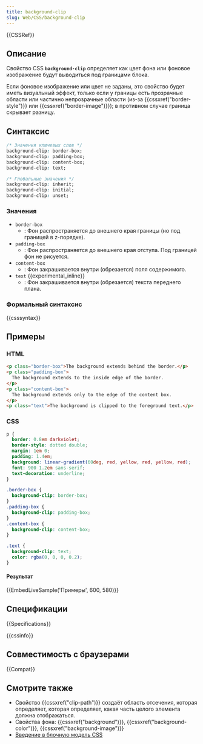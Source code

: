 ```yaml
---
title: background-clip
slug: Web/CSS/background-clip
---
```


{{CSSRef}}

## Описание

Свойство CSS **`background-clip`** определяет как цвет фона или фоновое изображение будут выводиться под границами блока.

Если фоновое изображение или цвет не заданы, это свойство будет иметь визуальный эффект, только если у границы есть прозрачные области или частично непрозрачные области (из-за {{cssxref("border-style")}} или {{cssxref("border-image")}}); в противном случае граница скрывает разницу.

## Синтаксис

```css
/* Значения ключевых слов */
background-clip: border-box;
background-clip: padding-box;
background-clip: content-box;
background-clip: text;

/* Глобальные значения */
background-clip: inherit;
background-clip: initial;
background-clip: unset;
```

### Значения

- `border-box`
  - : Фон распространяется до внешнего края границы (но под границей в z-порядке).
- `padding-box`
  - : Фон распространяется до внешнего края отступа. Под границей фон не рисуется.
- `content-box`
  - : Фон закрашивается внутри (обрезается) поля содержимого.
- `text` {{experimental_inline}}
  - : Фон закрашивается внутри (обрезается) текста переднего плана.

### Формальный синтаксис

{{csssyntax}}

## Примеры

### HTML

```html
<p class="border-box">The background extends behind the border.</p>
<p class="padding-box">
  The background extends to the inside edge of the border.
</p>
<p class="content-box">
  The background extends only to the edge of the content box.
</p>
<p class="text">The background is clipped to the foreground text.</p>
```

### CSS

```css
p {
  border: 0.8em darkviolet;
  border-style: dotted double;
  margin: 1em 0;
  padding: 1.4em;
  background: linear-gradient(60deg, red, yellow, red, yellow, red);
  font: 900 1.2em sans-serif;
  text-decoration: underline;
}

.border-box {
  background-clip: border-box;
}
.padding-box {
  background-clip: padding-box;
}
.content-box {
  background-clip: content-box;
}

.text {
  background-clip: text;
  color: rgba(0, 0, 0, 0.2);
}
```

#### Результат

{{EmbedLiveSample('Примеры', 600, 580)}}

## Спецификации

{{Specifications}}

{{cssinfo}}

## Совместимость с браузерами

{{Compat}}

## Смотрите также

- Свойство {{cssxref("clip-path")}} создаёт область отсечения, которая определяет, которая определяет, какая часть целого элемента должна отображаться.
- Свойства фона: {{cssxref("background")}}, {{cssxref("background-color")}}, {{cssxref("background-image")}}
- [Введение в блочную модель CSS](/ru/docs/Web/CSS/box_model)

